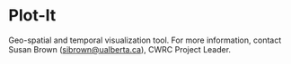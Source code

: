 Plot-It
=======

Geo-spatial and temporal visualization tool. For more information, contact Susan Brown (sibrown@ualberta.ca), CWRC Project Leader.